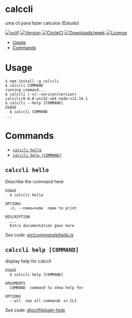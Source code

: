 calccli
=======

uma cli para fazer calculos (Estudo)

[![oclif](https://img.shields.io/badge/cli-oclif-brightgreen.svg)](https://oclif.io)
[![Version](https://img.shields.io/npm/v/calccli.svg)](https://npmjs.org/package/calccli)
[![CircleCI](https://circleci.com/gh/Futhememe/Calc_CLI/tree/master.svg?style=shield)](https://circleci.com/gh/Futhememe/Calc_CLI/tree/master)
[![Downloads/week](https://img.shields.io/npm/dw/calccli.svg)](https://npmjs.org/package/calccli)
[![License](https://img.shields.io/npm/l/calccli.svg)](https://github.com/Futhememe/Calc_CLI/blob/master/package.json)

<!-- toc -->
* [Usage](#usage)
* [Commands](#commands)
<!-- tocstop -->
# Usage
<!-- usage -->
```sh-session
$ npm install -g calccli
$ calccli COMMAND
running command...
$ calccli (-v|--version|version)
calccli/0.0.0 win32-x64 node-v12.16.1
$ calccli --help [COMMAND]
USAGE
  $ calccli COMMAND
...
```
<!-- usagestop -->
# Commands
<!-- commands -->
* [`calccli hello`](#calccli-hello)
* [`calccli help [COMMAND]`](#calccli-help-command)

## `calccli hello`

Describe the command here

```
USAGE
  $ calccli hello

OPTIONS
  -n, --name=name  name to print

DESCRIPTION
  ...
  Extra documentation goes here
```

_See code: [src\commands\hello.js](https://github.com/Futhememe/Calc_CLI/blob/v0.0.0/src\commands\hello.js)_

## `calccli help [COMMAND]`

display help for calccli

```
USAGE
  $ calccli help [COMMAND]

ARGUMENTS
  COMMAND  command to show help for

OPTIONS
  --all  see all commands in CLI
```

_See code: [@oclif/plugin-help](https://github.com/oclif/plugin-help/blob/v3.2.0/src\commands\help.ts)_
<!-- commandsstop -->
